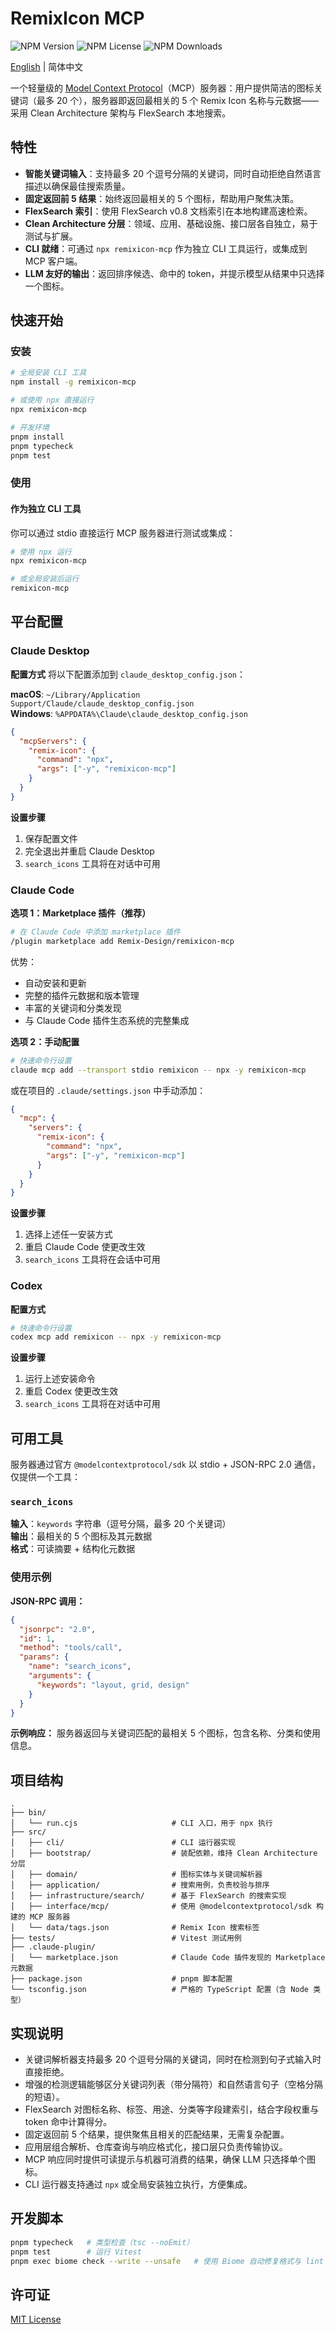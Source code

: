 # RemixIcon MCP

![NPM Version](https://img.shields.io/npm/v/remixicon-mcp) ![NPM License](https://img.shields.io/npm/l/remixicon-mcp) ![NPM Downloads](https://img.shields.io/npm/dt/remixicon-mcp)

[English](README.md) | 简体中文

一个轻量级的 [Model Context Protocol](https://modelcontextprotocol.io/)（MCP）服务器：用户提供简洁的图标关键词（最多 20 个），服务器即返回最相关的 5 个 Remix Icon 名称与元数据——采用 Clean Architecture 架构与 FlexSearch 本地搜索。

## 特性

- **智能关键词输入**：支持最多 20 个逗号分隔的关键词，同时自动拒绝自然语言描述以确保最佳搜索质量。
- **固定返回前 5 结果**：始终返回最相关的 5 个图标，帮助用户聚焦决策。
- **FlexSearch 索引**：使用 FlexSearch v0.8 文档索引在本地构建高速检索。
- **Clean Architecture 分层**：领域、应用、基础设施、接口层各自独立，易于测试与扩展。
- **CLI 就绪**：可通过 `npx remixicon-mcp` 作为独立 CLI 工具运行，或集成到 MCP 客户端。
- **LLM 友好的输出**：返回排序候选、命中的 token，并提示模型从结果中只选择一个图标。

## 快速开始

### 安装

```bash
# 全局安装 CLI 工具
npm install -g remixicon-mcp

# 或使用 npx 直接运行
npx remixicon-mcp

# 开发环境
pnpm install
pnpm typecheck
pnpm test
```

### 使用

#### 作为独立 CLI 工具

你可以通过 stdio 直接运行 MCP 服务器进行测试或集成：

```bash
# 使用 npx 运行
npx remixicon-mcp

# 或全局安装后运行
remixicon-mcp
```

## 平台配置

### Claude Desktop

**配置方式**
将以下配置添加到 `claude_desktop_config.json`：

**macOS**: `~/Library/Application Support/Claude/claude_desktop_config.json`  
**Windows**: `%APPDATA%\Claude\claude_desktop_config.json`

```json
{
  "mcpServers": {
    "remix-icon": {
      "command": "npx",
      "args": ["-y", "remixicon-mcp"]
    }
  }
}
```

**设置步骤**
1. 保存配置文件
2. 完全退出并重启 Claude Desktop
3. `search_icons` 工具将在对话中可用

### Claude Code

**选项 1：Marketplace 插件（推荐）**
```bash
# 在 Claude Code 中添加 marketplace 插件
/plugin marketplace add Remix-Design/remixicon-mcp
```

优势：
- 自动安装和更新
- 完整的插件元数据和版本管理
- 丰富的关键词和分类发现
- 与 Claude Code 插件生态系统的完整集成

**选项 2：手动配置**
```bash
# 快速命令行设置
claude mcp add --transport stdio remixicon -- npx -y remixicon-mcp
```

或在项目的 `.claude/settings.json` 中手动添加：
```json
{
  "mcp": {
    "servers": {
      "remix-icon": {
        "command": "npx",
        "args": ["-y", "remixicon-mcp"]
      }
    }
  }
}
```

**设置步骤**
1. 选择上述任一安装方式
2. 重启 Claude Code 使更改生效
3. `search_icons` 工具将在会话中可用

### Codex

**配置方式**
```bash
# 快速命令行设置
codex mcp add remixicon -- npx -y remixicon-mcp
```

**设置步骤**
1. 运行上述安装命令
2. 重启 Codex 使更改生效
3. `search_icons` 工具将在对话中可用

## 可用工具

服务器通过官方 `@modelcontextprotocol/sdk` 以 stdio + JSON-RPC 2.0 通信，仅提供一个工具：

### `search_icons`

**输入**：`keywords` 字符串（逗号分隔，最多 20 个关键词）  
**输出**：最相关的 5 个图标及其元数据  
**格式**：可读摘要 + 结构化元数据

### 使用示例

**JSON-RPC 调用：**
```json
{
  "jsonrpc": "2.0",
  "id": 1,
  "method": "tools/call",
  "params": {
    "name": "search_icons",
    "arguments": {
      "keywords": "layout, grid, design"
    }
  }
}
```

**示例响应：**
服务器返回与关键词匹配的最相关 5 个图标，包含名称、分类和使用信息。

## 项目结构

```
.
├── bin/
│   └── run.cjs                     # CLI 入口，用于 npx 执行
├── src/
│   ├── cli/                        # CLI 运行器实现
│   ├── bootstrap/                  # 装配依赖，维持 Clean Architecture 分层
│   ├── domain/                     # 图标实体与关键词解析器
│   ├── application/                # 搜索用例，负责校验与排序
│   ├── infrastructure/search/      # 基于 FlexSearch 的搜索实现
│   ├── interface/mcp/              # 使用 @modelcontextprotocol/sdk 构建的 MCP 服务器
│   └── data/tags.json              # Remix Icon 搜索标签
├── tests/                          # Vitest 测试用例
├── .claude-plugin/
│   └── marketplace.json            # Claude Code 插件发现的 Marketplace 元数据
├── package.json                    # pnpm 脚本配置
└── tsconfig.json                   # 严格的 TypeScript 配置（含 Node 类型）
```

## 实现说明

- 关键词解析器支持最多 20 个逗号分隔的关键词，同时在检测到句子式输入时直接拒绝。
- 增强的检测逻辑能够区分关键词列表（带分隔符）和自然语言句子（空格分隔的短语）。
- FlexSearch 对图标名称、标签、用途、分类等字段建索引，结合字段权重与 token 命中计算得分。
- 固定返回前 5 个结果，提供聚焦且相关的匹配结果，无需复杂配置。
- 应用层组合解析、仓库查询与响应格式化，接口层只负责传输协议。
- MCP 响应同时提供可读提示与机器可消费的结果，确保 LLM 只选择单个图标。
- CLI 运行器支持通过 `npx` 或全局安装独立执行，方便集成。

## 开发脚本

```bash
pnpm typecheck   # 类型检查（tsc --noEmit）
pnpm test        # 运行 Vitest
pnpm exec biome check --write --unsafe   # 使用 Biome 自动修复格式与 lint
```

## 许可证

[MIT License](LICENSE)
